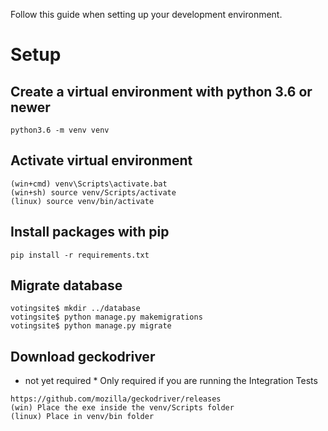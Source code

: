 Follow this guide when setting up your development environment.

# Setup
## Create a virtual environment with python 3.6 or newer 
```
python3.6 -m venv venv
```

## Activate virtual environment
```
(win+cmd) venv\Scripts\activate.bat
(win+sh) source venv/Scripts/activate
(linux) source venv/bin/activate
```

## Install packages with pip
```
pip install -r requirements.txt
```

## Migrate database
```
votingsite$ mkdir ../database
votingsite$ python manage.py makemigrations
votingsite$ python manage.py migrate
```

## Download geckodriver
* not yet required *
Only required if you are running the Integration Tests
```
https://github.com/mozilla/geckodriver/releases
(win) Place the exe inside the venv/Scripts folder
(linux) Place in venv/bin folder
```
